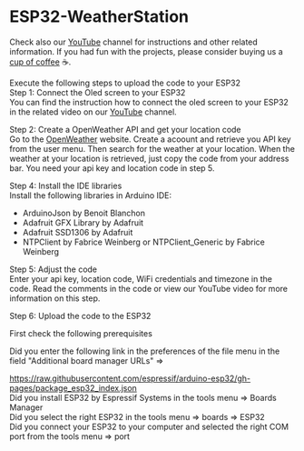 # ESP32-WeatherStation

Check also our [YouTube](https://www.youtube.com/@bloxylabs "YouTube") channel for instructions and other related information.
If you had fun with the projects, please consider buying us a [cup of coffee](https://www.buymeacoffee.com/bloxylabs "cupofcoffee") ☕.

Execute the following steps to upload the code to your ESP32
<br>
Step 1: Connect the Oled screen to your ESP32 <br>
You can find the instruction how to connect the oled screen to your ESP32 in the related video on our [YouTube](https://www.youtube.com/@bloxylabs "YouTube") channel.  

Step 2: Create a OpenWeather API and get your location code <br>
Go to the [OpenWeather](https://openweathermap.org "OpenWeather") website. Create a acoount and retrieve you API key from the user menu. Then search for the weather at your location. When the weather at your location is retrieved, just copy the code from your address bar. You need your api key and location code in step 5.

Step 4: Install the IDE libraries <br>
Install the following libraries in Arduino IDE:

- ArduinoJson by Benoit Blanchon
- Adafruit GFX Library by Adafruit
- Adafruit SSD1306 by Adafruit
- NTPClient by Fabrice Weinberg or NTPClient_Generic by Fabrice Weinberg

Step 5: Adjust the code <br>
Enter your api key, location code, WiFi credentials and timezone in the code. Read the comments in the code or view our YouTube video for more information on this step.

Step 6: Upload the code to the ESP32

First check the following prerequisites

Did you enter the following link in the preferences of the file menu in the field "Additional board manager URLs" => <br>

https://raw.githubusercontent.com/espressif/arduino-esp32/gh-pages/package_esp32_index.json
<br>
Did you install ESP32 by Espressif Systems in the tools menu => Boards Manager
<br>
Did you select the right ESP32 in the tools menu => boards => ESP32
<br>
Did you connect your ESP32 to your computer and selected the right COM port from the tools menu => port

